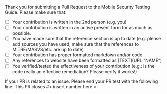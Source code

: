 Thank you for submitting a Pull Request to the Mobile Security Testing Guide. Please make sure that:

- [ ] Your contribution is written in the 2nd person (e.g. you)
- [ ] Your contribution is written in an active present form for as much as possible.
- [ ] You have made sure that the reference section is up to date (e.g. please add sources you have used, make sure that the references to MITRE/MASVS/etc. are up to date)
- [ ] Your contribution has proper formatted markdown and/or code
- [ ] Any references to website have been formatted as [TEXT](URL “NAME”)
- [ ] You verified/tested the effectiveness of your contribution (e.g.: is the code really an effective remediation? Please verify it works!)

If your PR is related to an issue. Please end your PR test with the following line:
This PR closes #< insert number here >.
